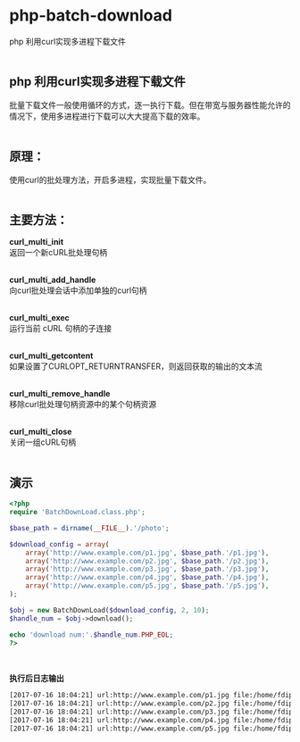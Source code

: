 # php-batch-download
php 利用curl实现多进程下载文件<br><br>

## php 利用curl实现多进程下载文件
批量下载文件一般使用循环的方式，逐一执行下载。但在带宽与服务器性能允许的情况下，使用多进程进行下载可以大大提高下载的效率。<br><br>

## 原理：
使用curl的批处理方法，开启多进程，实现批量下载文件。<br><br>

## 主要方法：

**curl_multi_init**<br>
返回一个新cURL批处理句柄<br><br>

**curl_multi_add_handle**<br>
向curl批处理会话中添加单独的curl句柄<br><br>

**curl_multi_exec**<br>
运行当前 cURL 句柄的子连接<br><br>

**curl_multi_getcontent**<br>
如果设置了CURLOPT_RETURNTRANSFER，则返回获取的输出的文本流<br><br>

**curl_multi_remove_handle**<br>
移除curl批处理句柄资源中的某个句柄资源<br><br>

**curl_multi_close**<br>
关闭一组cURL句柄<br><br>

## 演示

```php
<?php
require 'BatchDownLoad.class.php';

$base_path = dirname(__FILE__).'/photo';

$download_config = array(
    array('http://www.example.com/p1.jpg', $base_path.'/p1.jpg'),
    array('http://www.example.com/p2.jpg', $base_path.'/p2.jpg'),
    array('http://www.example.com/p3.jpg', $base_path.'/p3.jpg'),
    array('http://www.example.com/p4.jpg', $base_path.'/p4.jpg'),
    array('http://www.example.com/p5.jpg', $base_path.'/p5.jpg'),
);

$obj = new BatchDownLoad($download_config, 2, 10);
$handle_num = $obj->download();

echo 'download num:'.$handle_num.PHP_EOL;
?>
```

<br>

**执行后日志输出**<br>

```txt
[2017-07-16 18:04:21] url:http://www.example.com/p1.jpg file:/home/fdipzone/photo/p1.jpg status:1
[2017-07-16 18:04:21] url:http://www.example.com/p2.jpg file:/home/fdipzone/photo/p2.jpg status:1
[2017-07-16 18:04:21] url:http://www.example.com/p3.jpg file:/home/fdipzone/photo/p3.jpg status:1
[2017-07-16 18:04:21] url:http://www.example.com/p4.jpg file:/home/fdipzone/photo/p4.jpg status:1
[2017-07-16 18:04:21] url:http://www.example.com/p5.jpg file:/home/fdipzone/photo/p5.jpg status:1
```